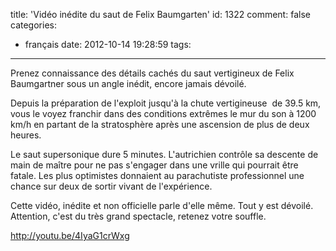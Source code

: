 title: 'Vidéo inédite du saut de Felix Baumgarten'
id: 1322
comment: false
categories:
  - français
date: 2012-10-14 19:28:59
tags:
---

Prenez connaissance des détails cachés du saut vertigineux de Felix Baumgartner sous un angle inédit, encore jamais dévoilé.

Depuis la préparation de l'exploit jusqu'à la chute vertigineuse  de 39.5 km, vous le voyez franchir dans des conditions extrêmes le mur du son à 1200 km/h en partant de la stratosphère après une ascension de plus de deux heures.

Le saut supersonique dure 5 minutes. L'autrichien contrôle sa descente de main de maître pour ne pas s'engager dans une vrille qui pourrait être fatale. Les plus optimistes donnaient au parachutiste professionnel une chance sur deux de sortir vivant de l'expérience.

Cette vidéo, inédite et non officielle parle d'elle même. Tout y est dévoilé. Attention, c'est du très grand spectacle, retenez votre souffle.

http://youtu.be/4IyaG1crWxg

<!--cforms name="Vérification"-->

&nbsp;

&nbsp;